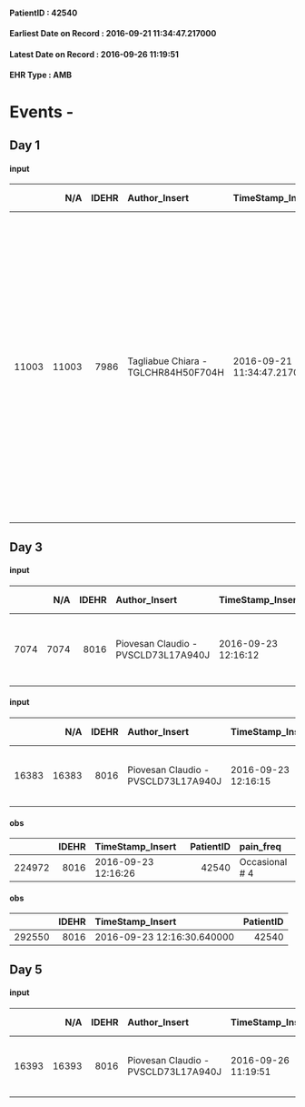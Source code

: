
#### PatientID : 42540
#### Earliest Date on Record : 2016-09-21 11:34:47.217000
#### Latest Date on Record : 2016-09-26 11:19:51
#### EHR Type : AMB

# Events - 

## Day 1

#### input
|       |    N/A |   IDEHR | Author_Insert                       | TimeStamp_Insert           | EHRType   |   PatientID |   IDDigitalSignDocument | persone_vicine   |   Unnamed: 0_x.1 |   IDANAMNESI_SOCIALE | Patient   | FamigliaAltro   | Paziente_T   | FamigliaAltro_T   |   Non_Rilevabile_x.1 | Note_Non_Rilevabile_x.1   | opt_Problemi   | Note_I                                                                                                                                                                                                                                                                                            | chk_contr_sintomi   | chk_competenza                                 | opt_paziente_a   | opt_famiglia_a   | opt_adeguatezza   | opt_paziente_solo   | ds_note_con                                                                                                                                                                                                                                                          | opt_presente_assente   | Presenza_minori   | ds_familiari_coinv                                                                                       | opt_necessario   | opt_presente   | opt_risorse_ec   | opt_paziente_psi   | opt_Ins_vol   | ds_note_prio                                                                                                                                                                                                                      | opt_esenzione   | opt_inv_civile   |   invalidita_perc |   ds_codice_es | Needs                             | Domestic partnership   | opt_disponibilita_f   | opt_indennita_acc   | opt_legge   | opt_famiglia_psi   | opt_disponibilit_paz   |
|------:|-------:|--------:|:------------------------------------|:---------------------------|:----------|------------:|------------------------:|:-----------------|-----------------:|---------------------:|:----------|:----------------|:-------------|:------------------|---------------------:|:--------------------------|:---------------|:--------------------------------------------------------------------------------------------------------------------------------------------------------------------------------------------------------------------------------------------------------------------------------------------------|:--------------------|:-----------------------------------------------|:-----------------|:-----------------|:------------------|:--------------------|:---------------------------------------------------------------------------------------------------------------------------------------------------------------------------------------------------------------------------------------------------------------------|:-----------------------|:------------------|:---------------------------------------------------------------------------------------------------------|:-----------------|:---------------|:-----------------|:-------------------|:--------------|:----------------------------------------------------------------------------------------------------------------------------------------------------------------------------------------------------------------------------------|:----------------|:-----------------|------------------:|---------------:|:----------------------------------|:-----------------------|:----------------------|:--------------------|:------------|:-------------------|:-----------------------|
| 11003 |  11003 |    7986 | Tagliabue Chiara - TGLCHR84H50F704H | 2016-09-21 11:34:47.217000 | AMB       |       42540 |                  499703 | N/A              |             4199 |                 2719 | Si#1      | Si#1            | Parziale#2   | Si#1              |                    0 | NR                        | Si#1           | La paziente conosce la diagnosi ma non √® mai stata compliante rispetto al percorso di cura e le terapie consigliate. Il figlio non √® in grado di comprendere la situazione attuale a causa di un deficit cognitivo. Il nipote Manuel √® l'unico familiare consapevole della situazione clinica. | controllo sintomi#0 | competenza/capacit√† assistenziale caregiver#0 | Indefinite#2     | Indefinite#2     | No#0              | No#0                | Vive con il figlio Antonello di 48 aa, con deficit cognitivo e emiparesi in seguito ad un incidente in moto, √® divorziato con un figlio di 17 aa, seguito da un amministratore di sostegno e i servizi sociali con un progetto educativo e si supporto domiciliare. | Assente#0              | No#0              | Il nipote Manuel vive a Milano e lavora come libero professionista, √® l'unico familiare di riferimento. | Si#1             | No#0           | Da valutare#2    | No#0               | No#0          | Il nipote vorrebbe attivare un'assistenza domiciliare per la paziente, attualmente in condizioni generali molto scadute. Si concorda una visita di valutazione per valutazione clinica e adesione alla PIC della paziente stessa. | Si#1            | Si#1             |               100 |             48 | Clinici#0;Sociali#1;Psicologici#2 | Figli#2                | Da verificare#2       | No#0                | No#0        | No#0               | No#0                   |


## Day 3

#### input
|      |    N/A |   IDEHR | Author_Insert                       | TimeStamp_Insert    |   IDAccess | EHRType   |   PatientID |   IDDigitalSignDocument | persone_vicine   |   Unnamed: 0_y |   IDANAMNESI_MED |   Non_Rilevabile_y | Note_Non_Rilevabile_y   | opt_consapevolezza                          | diagnosis                                    |
|-----:|-------:|--------:|:------------------------------------|:--------------------|-----------:|:----------|------------:|------------------------:|:-----------------|---------------:|-----------------:|-------------------:|:------------------------|:--------------------------------------------|:---------------------------------------------|
| 7074 |   7074 |    8016 | Piovesan Claudio - PVSCLD73L17A940J | 2016-09-23 12:16:12 |      48544 | AMB       |       42540 |                  502079 | N/A              |           8019 |             5103 |                  0 | NR                      | Awareness of diagnosis but no prognosis # 2 | aa 82, neoplasia polmonare mts polmoni e ln. |

#### input
|       |    N/A |   IDEHR | Author_Insert                       | TimeStamp_Insert    |   IDAccess | EHRType   |   PatientID |   IDDigitalSignDocument | persone_vicine   |   Unnamed: 0_y.1 |   IDDIAGNOSI_ICD |   Non_Rilevabile_y.1 | Note_Non_Rilevabile_y.1   | I_ICD                                                            | II_ICD                                           | III_ICD                                                                            | IV_ICD                                                          | V_ICD                 | VI_ICD                | I_Anno   | II_Anno   | III_Anno   | I_Mese   |
|------:|-------:|--------:|:------------------------------------|:--------------------|-----------:|:----------|------------:|------------------------:|:-----------------|-----------------:|-----------------:|---------------------:|:--------------------------|:-----------------------------------------------------------------|:-------------------------------------------------|:-----------------------------------------------------------------------------------|:----------------------------------------------------------------|:----------------------|:----------------------|:---------|:----------|:-----------|:---------|
| 16383 |  16383 |    8016 | Piovesan Claudio - PVSCLD73L17A940J | 2016-09-23 12:16:15 |      48544 | AMB       |       42540 |                  502081 | N/A              |             1944 |             1944 |                    0 | NR                        | 1625 - Tumori maligni del lobo inferiore - bronco o polmone#2067 | 1970 - Tumori maligni secondari del polmone#2148 | 1961 - Tumori maligni secondari e non specificati dei linfonodi intratoracici#2141 | 49120 - Bronchite cronica ostruttiva - senza esacerbazione#2587 | 7994 - Cachessia#2765 | 7830 - Anoressia#2736 | 2012#52  | 2012#52   | 2012#52    | 03#03    |

#### obs
|        |   IDEHR | TimeStamp_Insert    |   PatientID | pain_freq      |
|-------:|--------:|:--------------------|------------:|:---------------|
| 224972 |    8016 | 2016-09-23 12:16:26 |       42540 | Occasional # 4 |

#### obs
|        |   IDEHR | TimeStamp_Insert           |   PatientID |
|-------:|--------:|:---------------------------|------------:|
| 292550 |    8016 | 2016-09-23 12:16:30.640000 |       42540 |


## Day 5

#### input
|       |    N/A |   IDEHR | Author_Insert                       | TimeStamp_Insert    |   IDAccess | EHRType   |   PatientID |   IDDigitalSignDocument | persone_vicine   |   Unnamed: 0_y.1 |   IDDIAGNOSI_ICD |   Non_Rilevabile_y.1 | Note_Non_Rilevabile_y.1   | I_ICD                                                            | II_ICD                                           | III_ICD                                                                            | IV_ICD                                                          | V_ICD                 | VI_ICD                | I_Anno   | II_Anno   | III_Anno   | I_Mese   |
|------:|-------:|--------:|:------------------------------------|:--------------------|-----------:|:----------|------------:|------------------------:|:-----------------|-----------------:|-----------------:|---------------------:|:--------------------------|:-----------------------------------------------------------------|:-------------------------------------------------|:-----------------------------------------------------------------------------------|:----------------------------------------------------------------|:----------------------|:----------------------|:---------|:----------|:-----------|:---------|
| 16393 |  16393 |    8016 | Piovesan Claudio - PVSCLD73L17A940J | 2016-09-26 11:19:51 |      48682 | AMB       |       42540 |                  504265 | N/A              |             1954 |             1954 |                    0 | NR                        | 1625 - Tumori maligni del lobo inferiore - bronco o polmone#2067 | 1970 - Tumori maligni secondari del polmone#2148 | 1961 - Tumori maligni secondari e non specificati dei linfonodi intratoracici#2141 | 49120 - Bronchite cronica ostruttiva - senza esacerbazione#2587 | 7994 - Cachessia#2765 | 7830 - Anoressia#2736 | 2012#52  | 2012#52   | 2012#52    | 03#03    |



